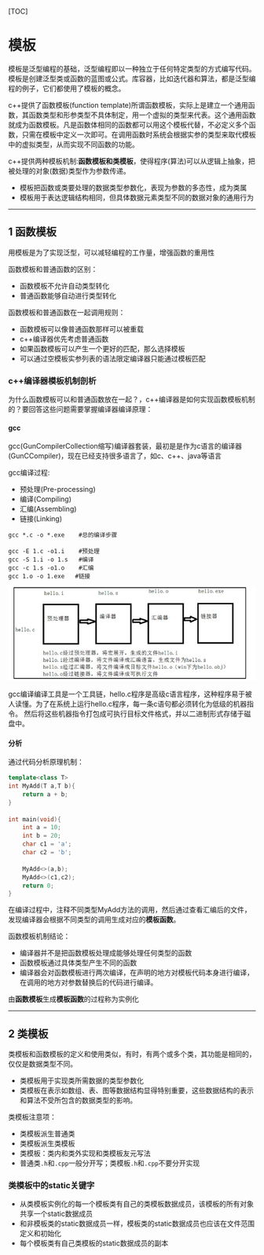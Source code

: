 [TOC]
# 模板

模板是泛型编程的基础，泛型编程即以一种独立于任何特定类型的方式编写代码。模板是创建泛型类或函数的蓝图或公式。库容器，比如迭代器和算法，都是泛型编程的例子，它们都使用了模板的概念。

c++提供了函数模板(function template)所谓函数模板，实际上是建立一个通用函数，其函数类型和形参类型不具体制定，用一个虚拟的类型来代表。这个通用函数就成为函数模板。凡是函数体相同的函数都可以用这个模板代替，不必定义多个函数，只需在模板中定义一次即可。在调用函数时系统会根据实参的类型来取代模板中的虚拟类型，从而实现不同函数的功能。

c++提供两种模板机制:**函数模板和类模板**，使得程序(算法)可以从逻辑上抽象，把被处理的对象(数据)类型作为参数传递。

- 模板把函数或类要处理的数据类型参数化，表现为参数的多态性，成为类属
- 模板用于表达逻辑结构相同，但具体数据元素类型不同的数据对象的通用行为

---
## 1 函数模板

用模板是为了实现泛型，可以减轻编程的工作量，增强函数的重用性

函数模板和普通函数的区别：

- 函数模板不允许自动类型转化
- 普通函数能够自动进行类型转化

函数模板和普通函数在一起调用规则：

- 函数模板可以像普通函数那样可以被重载
- c++编译器优先考虑普通函数
- 如果函数模板可以产生一个更好的匹配，那么选择模板
- 可以通过空模板实参列表的语法限定编译器只能通过模板匹配

### c++编译器模板机制剖析

为什么函数模板可以和普通函数放在一起？，c++编译器是如何实现函数模板机制的？要回答这些问题需要掌握编译器编译原理：

#### gcc

gcc(GunCompilerCollection缩写)编译器套装，最初是是作为c语言的编译器(GunCCompiler)，现在已经支持很多语言了，如c、c++、java等语言

gcc编译过程:

- 预处理(Pre-processing)
- 编译(Compiling)
- 汇编(Assembling)
- 链接(Linking)

```
gcc *.c -o *.exe    #总的编译步骤

gcc -E 1.c -o1.i    #预处理
gcc -S 1.i -o 1.s   #编译
gcc -c 1.s -o1.o    #汇编
gcc 1.o -o 1.exe   #链接
```

![](images/gcc_process.png)

gcc编译编译工具是一个工具链，hello.c程序是高级c语言程序，这种程序易于被人读懂。为了在系统上运行hello.c程序，每一条c语句都必须转化为低级的机器指令。
然后将这些机器指令打包成可执行目标文件格式，并以二进制形式存储于磁盘中。

#### 分析

通过代码分析原理机制：

```cpp
template<class T>
int MyAdd(T a,T b){
    return a + b;
}

int main(void){
    int a = 10;
    int b = 20;
    char c1 = 'a';
    char c2 = 'b';

    MyAdd<>(a,b);
    MyAdd<>(c1,c2);
    return 0;
}
```

在编译过程中，注释不同类型MyAdd方法的调用，然后通过查看汇编后的文件，发现编译器会根据不同类型的调用生成对应的**模板函数**。

函数模板机制结论：

- 编译器并不是把函数模板处理成能够处理任何类型的函数
- 函数模板通过具体类型产生不同的函数
- 编译器会对函数模板进行两次编译，在声明的地方对模板代码本身进行编译，在调用的地方对参数替换后的代码进行编译。

由**函数模板**生成**模板函数**的过程称为实例化

---
## 2 类模板

类模板和函数模板的定义和使用类似，有时，有两个或多个类，其功能是相同的，仅仅是数据类型不同。

- 类模板用于实现类所需数据的类型参数化
- 类模板在表示如数组、表、图等数据结构显得特别重要，这些数据结构的表示和算法不受所包含的数据类型的影响。

类模板注意项：

- 类模板派生普通类
- 类模板派生类模板
- 类模板：类内和类外实现和类模板友元写法
- 普通类`.h`和`.cpp`一般分开写；类模板`.h`和`.cpp`不要分开实现

### 类模板中的static关键字

- 从类模板实例化的每一个模板类有自己的类模板数据成员，该模板的所有对象共享一个static数据成员
- 和非模板类的static数据成员一样，模板类的static数据成员也应该在文件范围定义和初始化
- 每个模板类有自己类模板的static数据成员的副本


